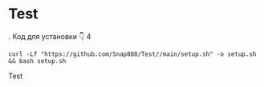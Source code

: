 # Test


. Код для установки 👇
4
```
curl -Lf "https://github.com/Snap888/Test//main/setup.sh" -o setup.sh && bash setup.sh

```

Test
